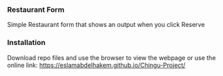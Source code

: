 ### Restaurant Form

Simple Restaurant form that shows an output when you click Reserve

### Installation

Download repo files and use the browser to view the webpage or use the online link: https://eslamabdelhakem.github.io/Chingu-Project/


